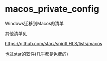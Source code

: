 # macos_private_config

Windows迁移到Macos的清单

其他清单见

https://github.com/stars/spiritLHLS/lists/macos

也过star的软件(几乎都是免费的)
